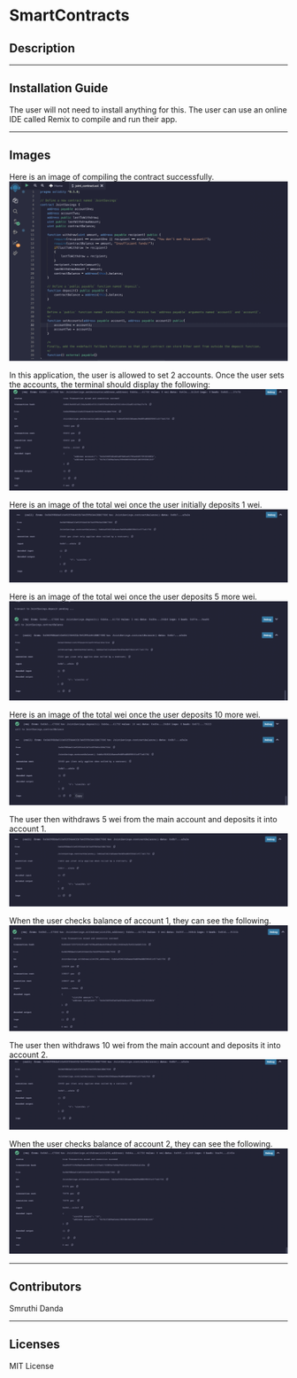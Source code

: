 # SmartContracts
## Description


---

## Installation Guide

The user will not need to install anything for this. The user can use an online IDE called Remix to compile and run their app.

---

## Images
Here is an image of compiling the contract successfully.
![alt text](https://github.com/smruthid/SmartContracts/blob/main/Images/SuccessfullyCompiled.png)

In this application, the user is allowed to set 2 accounts. Once the user sets the accounts, the terminal should display the following:
![alt text](https://github.com/smruthid/SmartContracts/blob/main/Images/accountsSetSuccussfully.png)

Here is an image of the total wei once the user initially deposits 1 wei.
![alt text](https://github.com/smruthid/SmartContracts/blob/main/Images/wei1.png)

Here is an image of the total wei once the user deposits 5 more wei.
![alt text](https://github.com/smruthid/SmartContracts/blob/main/Images/wei5.png)

Here is an image of the total wei once the user deposits 10 more wei.
![alt text](https://github.com/smruthid/SmartContracts/blob/main/Images/wei10.png)

The user then withdraws 5 wei from the main account and deposits it into account 1.
![alt text](https://github.com/smruthid/SmartContracts/blob/main/Images/contractBalanceWithdraw5.png)

When the user checks balance of account 1, they can see the following.
![alt text](https://github.com/smruthid/SmartContracts/blob/main/Images/Deposit5Acc1.png)

The user then withdraws 10 wei from the main account and deposits it into account 2.
![alt text](https://github.com/smruthid/SmartContracts/blob/main/Images/contractBalanceWithdraw10.png)

When the user checks balance of account 2, they can see the following.
![alt text](https://github.com/smruthid/SmartContracts/blob/main/Images/Deposit10Acc2.png)


---

## Contributors

Smruthi Danda

---

## Licenses

MIT License



